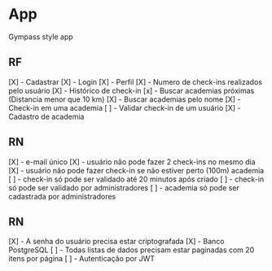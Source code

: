 # App

Gympass style app

## RF

[X] - Cadastrar
[X] - Login
[X] - Perfil
[X] - Numero de check-ins realizados pelo usuário
[X] - Histórico de check-in
[x] - Buscar academias próximas (Distancia menor que 10 km)
[X] - Buscar academias pelo nome
[X] - Check-in em uma academia
[ ] - Validar check-in de um usuário
[X] - Cadastro de academia

## RN

[X] - e-mail único
[X] - usuário não pode fazer 2 check-ins no mesmo dia
[X] - usuário não pode fazer check-in se não estiver perto (100m) academia
[ ] - check-in só pode ser validado até 20 minutos após criado
[ ] - check-in só pode ser validado por administradores
[ ] - academia só pode ser cadastrada por administradores

## RN

[X] - A senha do usuário precisa estar criptografada
[X] - Banco PostgreSQL
[ ] - Todas listas de dados precisam estar paginadas com 20 itens por página
[ ] - Autenticação por JWT
